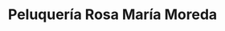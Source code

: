 ---
title: "Peluquería Rosa María Moreda"
url: /vigo/peluqueria-rosa-maria-moreda/
shop: Friseur
---